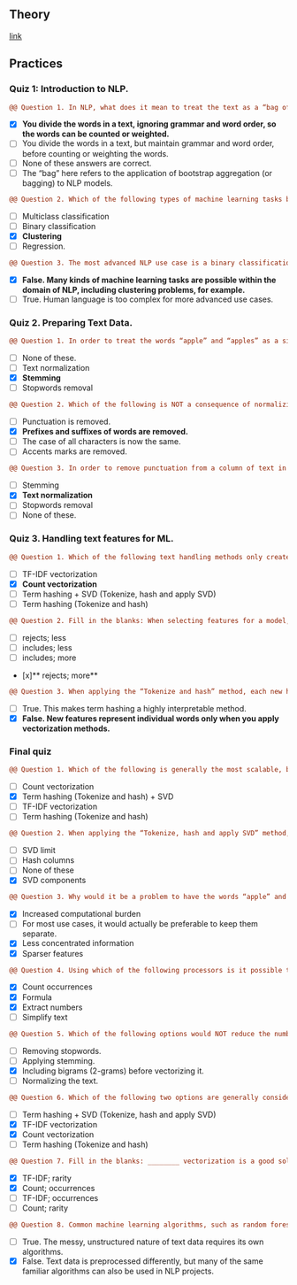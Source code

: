 ## Theory
[link]()

## Practices
### Quiz 1: Introduction to NLP.
``` diff
@@ Question 1. In NLP, what does it mean to treat the text as a “bag of words”?@@
```
- [x] **You divide the words in a text, ignoring grammar and word order, so the words can be counted or weighted.**
- [ ] You divide the words in a text, but maintain grammar and word order, before counting or weighting the words.
- [ ] None of these answers are correct.
- [ ] The “bag” here refers to the application of bootstrap aggregation (or bagging) to NLP models.

``` diff
@@ Question 2. Which of the following types of machine learning tasks best describes an effort to determine the main topics of discussion within a corpus of text when no topics are known?@@
```
- [ ] Multiclass classification
- [ ] Binary classification
- [x] **Clustering**
- [ ] Regression.

``` diff
@@ Question 3. The most advanced NLP use case is a binary classification task.@@
```
- [x] **False. Many kinds of machine learning tasks are possible within the domain of NLP, including clustering problems, for example.**
- [ ] True. Human language is too complex for more advanced use cases.

### Quiz 2. Preparing Text Data.
``` diff
@@ Question 1. In order to treat the words “apple” and “apples” as a single feature, which of the following steps would you apply?@@
```
- [ ] None of these.
- [ ] Text normalization
- [x] **Stemming**
- [ ] Stopwords removal

``` diff
@@ Question 2. Which of the following is NOT a consequence of normalizing a text?@@
```
- [ ] Punctuation is removed.
- [x] **Prefixes and suffixes of words are removed.**
- [ ] The case of all characters is now the same.
- [ ] Accents marks are removed.

``` diff
@@ Question 3. In order to remove punctuation from a column of text in Dataiku DSS, which of the following steps would you apply?@@
```
- [ ] Stemming
- [x] **Text normalization**
- [ ] Stopwords removal
- [ ] None of these.

### Quiz 3. Handling text features for ML.
``` diff
@@ Question 1. Which of the following text handling methods only creates an occurrence matrix for each word in the text column?@@
```
- [ ] TF-IDF vectorization
- [x] **Count vectorization**
- [ ] Term hashing + SVD (Tokenize, hash and apply SVD)
- [ ] Term hashing (Tokenize and hash)

``` diff
@@ Question 2. Fill in the blanks: When selecting features for a model, Dataiku DSS _________ text columns by default because they are ______ expensive in terms of memory.@@
```
- [ ] rejects; less
- [ ] includes; less
- [ ] includes; more
- [x]** rejects; more**

``` diff
@@ Question 3. When applying the “Tokenize and hash” method, each new hash column (or feature) represents an individual word.@@
```
- [ ] True. This makes term hashing a highly interpretable method.
- [x] **False. New features represent individual words only when you apply vectorization methods.**

### Final quiz
``` diff
@@ Question 1. Which of the following is generally the most scalable, but the least interpretable option for handling text features for ML? @@
```
- [ ] Count vectorization
- [x] Term hashing (Tokenize and hash) + SVD
- [ ] TF-IDF vectorization
- [ ] Term hashing (Tokenize and hash)

``` diff
@@ Question 2. When applying the “Tokenize, hash and apply SVD” method, which setting determines the number of final features to be derived from the text column?@@
```
- [ ] SVD limit
- [ ] Hash columns
- [ ] None of these
- [x] SVD components

``` diff
@@ Question 3. Why would it be a problem to have the words “apple” and “apples” treated as separate features? Select all that apply.@@
```
- [x] Increased computational burden
- [ ] For most use cases, it would actually be preferable to keep them separate.
- [x] Less concentrated information
- [x] Sparser features

``` diff
@@ Question 4. Using which of the following processors is it possible to create numeric features from natural language data? Select all that apply.@@
```
- [x] Count occurrences
- [x] Formula
- [x] Extract numbers
- [ ] Simplify text

``` diff
@@ Question 5. Which of the following options would NOT reduce the number of features resulting from a column of natural language?@@
```
- [ ] Removing stopwords.
- [ ] Applying stemming.
- [x] Including bigrams (2-grams) before vectorizing it.
- [ ] Normalizing the text.

```diff
@@ Question 6. Which of the following two options are generally considered the most interpretable, but the least scalable option for handling text features for ML? (Select two).@@
```
- [ ] Term hashing + SVD (Tokenize, hash and apply SVD)
- [x] TF-IDF vectorization
- [x] Count vectorization
- [ ] Term hashing (Tokenize and hash)

``` diff
@@ Question 7. Fill in the blanks: ________ vectorization is a good solution to build features taking into account the _______ of words in a text column. (Select two answers).@@
```
- [x] TF-IDF; rarity
- [x] Count; occurrences
- [ ] TF-IDF; occurrences
- [ ] Count; rarity

``` diff
@@ Question 8. Common machine learning algorithms, such as random forest or logistic regression, cannot be used for NLP tasks. @@
```
- [ ] True. The messy, unstructured nature of text data requires its own algorithms.
- [x] False. Text data is preprocessed differently, but many of the same familiar algorithms can also be used in NLP projects.
